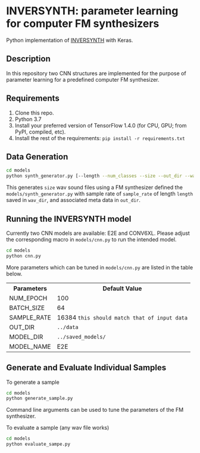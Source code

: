 # INVERSYNTH: parameter learning for computer FM synthesizers

Python implementation of [INVERSYNTH](https://arxiv.org/abs/1812.06349) with Keras.

## Description

In this repository two CNN structures are implemented for the purpose of parameter learning for a predefined computer FM synthesizer. 

## Requirements

1. Clone this repo.
2. Python 3.7
3. Install your preferred version of TensorFlow 1.4.0 (for CPU, GPU; from PyPI, compiled, etc).
4. Install the rest of the requirements: `pip install -r requirements.txt`

## Data Generation

```bash
cd models
python synth_generator.py [--length --num_classes --size --out_dir --wav_dir --sample_rate]
```

This generates `size` wav sound files using a FM synthesizer defined the `models/synth_generator.py` with sample rate of `sample_rate` of length `length` saved in `wav_dir`, and associated meta data in `out_dir`. 

## Running the INVERSYNTH model

Currently two CNN models are available: E2E and CONV6XL. Please adjust the corresponding macro in `models/cnn.py` to run the intended model. 
 
```bash
cd models
python cnn.py 
```

More parameters which can be tuned in `models/cnn.py` are listed in the table below.

<div itemscope="" itemtype="http://schema.org/Organization" itemprop="provider">
  <table>
    <tbody><tr>
      <th>Parameters</th>
      <th>Default Value</th>
    </tr>
    <tr>
      <td>NUM_EPOCH</td>
      <td>100</td>
    </tr>
    <tr>
      <td>BATCH_SIZE</td>
      <td>64</td>
    </tr>
    <tr>
      <td>SAMPLE_RATE</td>
      <td>16384 <code>this should match that of input data</code></td>
    </tr>
    <tr>
      <td>OUT_DIR</td>
      <td><code>../data</code></td>
    </tr>
    <tr>
      <td>MODEL_DIR</td>
      <td><code>../saved_models/</code></td>
    </tr>
    <tr>
      <td>MODEL_NAME</td>
      <td>E2E</td>
    </tr>
  </tbody></table>
</div>

## Generate and Evaluate Individual Samples

To generate a sample
```bash
cd models
python generate_sample.py
```
Command line arguments can be used to tune the parameters of the FM synthesizer.

To evaluate a sample (any wav file works)
```bash
cd models
python evaluate_sampe.py 
```
